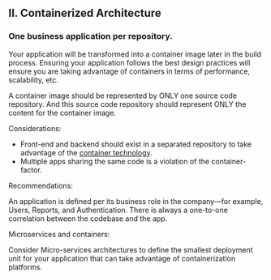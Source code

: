 ## II. Containerized Architecture
### One business application per repository. 

Your application will be transformed into a container image later in the build process. Ensuring your application follows the best design practices will ensure you are taking advantage of containers in terms of performance, scalability, etc.

A container image should be represented by ONLY one source code repository. And this source code repository should represent ONLY the content for the container image. 


Considerations:

* Front-end and backend should exist in a separated repository to take advantage of the [container technology](https://kubernetes.io/docs/concepts/containers/). 
* Multiple apps sharing the same code is a violation of the container-factor. 
 

Recommendations:

An application is defined per its business role in the company—for example, Users, Reports, and Authentication. There is always a one-to-one correlation between the codebase and the app. 

Microservices and containers:

Consider Micro-services architectures to define the smallest deployment unit for your application that can take advantage of containerization platforms.






